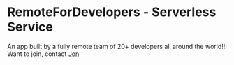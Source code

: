 # RemoteForDevelopers - Serverless Service
An app built by a fully remote team of 20+ developers all around the world!!! Want to join, contact [Jon](mailto:jon@jonchristie.net)
